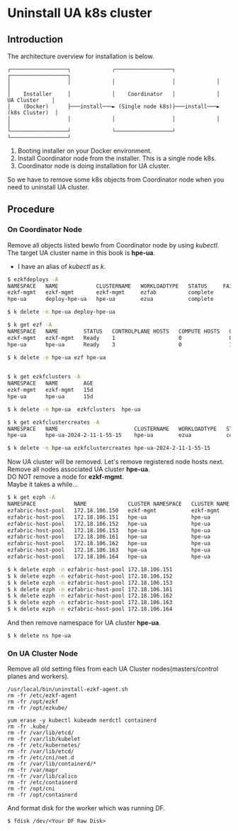 # Uninstall UA k8s cluster

## Introduction
The architecture overview for installation is below.

```
┌──────────────────┐             ┌──────────────────┐             ┌──────────────────┐
│                  │             │                  │             │                  │
│    Installer     │             │    Coordinator   │             │    UA Cluster    │
│    (Docker)      ├───install───► (Single node k8s)├───install───►   (k8s Cluster)  │
│                  │             │                  │             │                  │
└──────────────────┘             └──────────────────┘             └──────────────────┘
```
1. Booting installer on your Docker environment.
2. Install Coordinator node from the installer. This is a single node k8s.
3. Coordinator node is doing installation for UA cluster.

So we have to remove some k8s objects from Coordinator node when you need to uninstall UA cluster.

## Procedure
### On Coordinator Node
Remove all objects listed bewlo from Coordinator node by using *kubectl*.  
The target UA cluster name in this book is **hpe-ua**.  
* I have an alias of *kubectl* as *k*.

```bash
$ ezkfdeploys -A
NAMESPACE   NAME            CLUSTERNAME   WORKLOADTYPE   STATUS     FAILUREREASON   ADDITIONALINFO
ezkf-mgmt   ezkf-mgmt       ezkf-mgmt     ezfab          complete                   
hpe-ua      deploy-hpe-ua   hpe-ua        ezua           complete 

$ k delete -n hpe-ua deploy-hpe-ua

```
```bash
$ k get ezf -A
NAMESPACE   NAME        STATUS   CONTROLPLANE HOSTS   COMPUTE HOSTS   GPU HOSTS   STORAGE HOSTS
ezkf-mgmt   ezkf-mgmt   Ready    1                    0               0           0
hpe-ua      hpe-ua      Ready    3                    0               1           3

$ k delete -n hpe-ua ezf hpe-ua
 
```
```bash
$ k get ezkfclusters -A
NAMESPACE   NAME        AGE
ezkf-mgmt   ezkf-mgmt   15d
hpe-ua      hpe-ua      15d

$ k delete -n hpe-ua  ezkfclusters  hpe-ua  

```
```bash
$ k get ezkfclustercreates -A
NAMESPACE   NAME                        CLUSTERNAME   WORKLOADTYPE   STATUS     FAILUREREASON
hpe-ua      hpe-ua-2024-2-11-1-55-15    hpe-ua        ezua           complete  

$ k delete -n hpe-ua ezkfclustercreates hpe-ua-2024-2-11-1-55-15

```

Now UA cluster will be removed. Let's remove registered node hosts next.  
Remove all nodes associated UA cluster **hpe-ua**.  
DO NOT remove a node for **ezkf-mgmt**.  
Maybe it takes a while...

```bash
$ k get ezph -A
NAMESPACE            NAME             CLUSTER NAMESPACE   CLUSTER NAME   STATUS   VCPUS   UNUSED DISKS   GPUS
ezfabric-host-pool   172.18.106.150   ezkf-mgmt           ezkf-mgmt      Ready    4       0              0
ezfabric-host-pool   172.18.106.151   hpe-ua              hpe-ua         Ready    4       0              0
ezfabric-host-pool   172.18.106.152   hpe-ua              hpe-ua         Ready    4       0              0
ezfabric-host-pool   172.18.106.153   hpe-ua              hpe-ua         Ready    4       0              0
ezfabric-host-pool   172.18.106.161   hpe-ua              hpe-ua         Ready    32      1              0
ezfabric-host-pool   172.18.106.162   hpe-ua              hpe-ua         Ready    32      1              0
ezfabric-host-pool   172.18.106.163   hpe-ua              hpe-ua         Ready    32      1              0
ezfabric-host-pool   172.18.106.164   hpe-ua              hpe-ua         Ready    32      1              1

$ k delete ezph -n ezfabric-host-pool 172.18.106.151
$ k delete ezph -n ezfabric-host-pool 172.18.106.152
$ k delete ezph -n ezfabric-host-pool 172.18.106.153
$ k delete ezph -n ezfabric-host-pool 172.18.106.161
$ k delete ezph -n ezfabric-host-pool 172.18.106.162
$ k delete ezph -n ezfabric-host-pool 172.18.106.163
$ k delete ezph -n ezfabric-host-pool 172.18.106.164
```

And then remove namespace for UA cluster **hpe-ua**.  

```
$ k delete ns hpe-ua
```


### On UA Cluster Node
Remove all old setting files from each UA Cluster nodes(masters/control planes and workers).

```
/usr/local/bin/uninstall-ezkf-agent.sh 
rm -fr /etc/ezkf-agent
rm -fr /opt/ezkf
rm -fr /opt/ezkube/

yum erase -y kubectl kubeadm nerdctl containerd
rm -fr .kube/
rm -fr /var/lib/etcd/
rm -fr /var/lib/kubelet
rm -fr /etc/kubernetes/
rm -fr /var/lib/etcd/
rm -fr /etc/cni/net.d
rm -fr /var/lib/containerd/*
rm -fr /var/mapr
rm -fr /var/lib/calico
rm -fr /etc/containerd
rm -fr /opt/cni
rm -fr /opt/containerd
```

And format disk for the worker which was running DF.

```
$ fdisk /dev/<Your DF Raw Disk>
```

